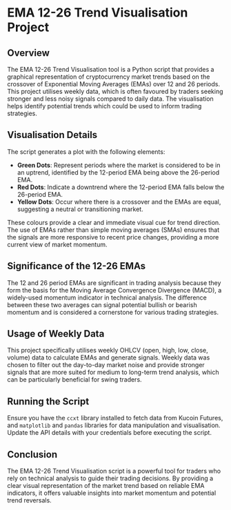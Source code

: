# EMA 12-26 Trend Visualisation Project

## Overview
The EMA 12-26 Trend Visualisation tool is a Python script that provides a graphical representation of cryptocurrency market trends based on the crossover of Exponential Moving Averages (EMAs) over 12 and 26 periods. This project utilises weekly data, which is often favoured by traders seeking stronger and less noisy signals compared to daily data. The visualisation helps identify potential trends which could be used to inform trading strategies.

## Visualisation Details
The script generates a plot with the following elements:
- **Green Dots**: Represent periods where the market is considered to be in an uptrend, identified by the 12-period EMA being above the 26-period EMA.
- **Red Dots**: Indicate a downtrend where the 12-period EMA falls below the 26-period EMA.
- **Yellow Dots**: Occur where there is a crossover and the EMAs are equal, suggesting a neutral or transitioning market.

These colours provide a clear and immediate visual cue for trend direction. The use of EMAs rather than simple moving averages (SMAs) ensures that the signals are more responsive to recent price changes, providing a more current view of market momentum.

## Significance of the 12-26 EMAs
The 12 and 26 period EMAs are significant in trading analysis because they form the basis for the Moving Average Convergence Divergence (MACD), a widely-used momentum indicator in technical analysis. The difference between these two averages can signal potential bullish or bearish momentum and is considered a cornerstone for various trading strategies.

## Usage of Weekly Data
This project specifically utilises weekly OHLCV (open, high, low, close, volume) data to calculate EMAs and generate signals. Weekly data was chosen to filter out the day-to-day market noise and provide stronger signals that are more suited for medium to long-term trend analysis, which can be particularly beneficial for swing traders.

## Running the Script
Ensure you have the `ccxt` library installed to fetch data from Kucoin Futures, and `matplotlib` and `pandas` libraries for data manipulation and visualisation. Update the API details with your credentials before executing the script.

## Conclusion
The EMA 12-26 Trend Visualisation script is a powerful tool for traders who rely on technical analysis to guide their trading decisions. By providing a clear visual representation of the market trend based on reliable EMA indicators, it offers valuable insights into market momentum and potential trend reversals.

